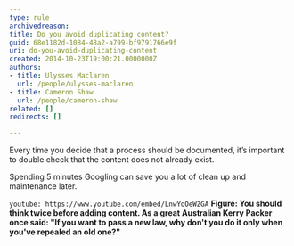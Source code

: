 ```yaml
---
type: rule
archivedreason: 
title: Do you avoid duplicating content?
guid: 68e1182d-1084-48a2-a799-bf9791766e9f
uri: do-you-avoid-duplicating-content
created: 2014-10-23T19:00:21.0000000Z
authors:
- title: Ulysses Maclaren
  url: /people/ulysses-maclaren
- title: Cameron Shaw
  url: /people/cameron-shaw
related: []
redirects: []

---
```


Every time you decide that a process should be documented, it’s important to double check that the content does not already exist.

Spending 5 minutes Googling can save you a lot of clean up and maintenance later.

<!--endintro-->

`youtube: https://www.youtube.com/embed/LnwYoOeWZGA`
**Figure: You should think twice before adding content. As a great Australian Kerry Packer once said: "If you want to pass a new law, why don't you do it only when you've repealed an old one?"**
